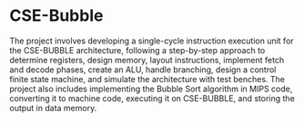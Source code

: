 # CSE-Bubble
The project involves developing a single-cycle instruction execution unit for the CSE-BUBBLE architecture, following a step-by-step approach to determine registers, design memory, layout instructions, implement fetch and decode phases, create an ALU, handle branching, design a control finite state machine, and simulate the architecture with test benches. The project also includes implementing the Bubble Sort algorithm in MIPS code, converting it to machine code, executing it on CSE-BUBBLE, and storing the output in data memory.
